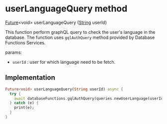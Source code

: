 


# userLanguageQuery method








[Future](https://api.flutter.dev/flutter/dart-async/Future-class.html)&lt;void> userLanguageQuery
([String](https://api.flutter.dev/flutter/dart-core/String-class.html) userId)





<p>This function perform graphQL query to check the user's language in the database.
The function uses <code>gqlAuthQuery</code> method provided by Database Functions Services.</p>
<p>params:</p>
<ul>
<li><code>userId</code> : user for which language need to be fetch.</li>
</ul>



## Implementation

```dart
Future<void> userLanguageQuery(String userId) async {
  try {
    await databaseFunctions.gqlAuthQuery(queries.newUserLanguage(userId));
  } catch (e) {
    print(e);
  }
}
```








